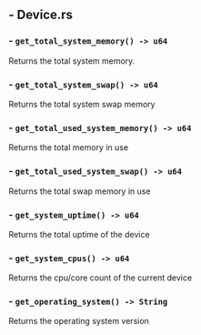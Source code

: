 
## - Device.rs

### - `get_total_system_memory() -> u64`

Returns the total system memory.

### - `get_total_system_swap() -> u64`

Returns the total system swap memory

### - `get_total_used_system_memory() -> u64`

Returns the total memory in use

### - `get_total_used_system_swap() -> u64`

Returns the total swap memory in use

### - `get_system_uptime() -> u64`

Returns the total uptime of the device

### - `get_system_cpus() -> u64`

Returns the cpu/core count of the current device

### - `get_operating_system() -> String`

Returns the operating system version